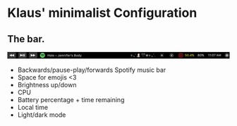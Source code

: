 # Klaus' minimalist Configuration

## The bar.

![The Bar](images/klausMTMRpreset.png)

- Backwards/pause-play/forwards Spotify music bar
- Space for emojis <3
- Brightness up/down
- CPU
- Battery percentage + time remaining
- Local time
- Light/dark mode
